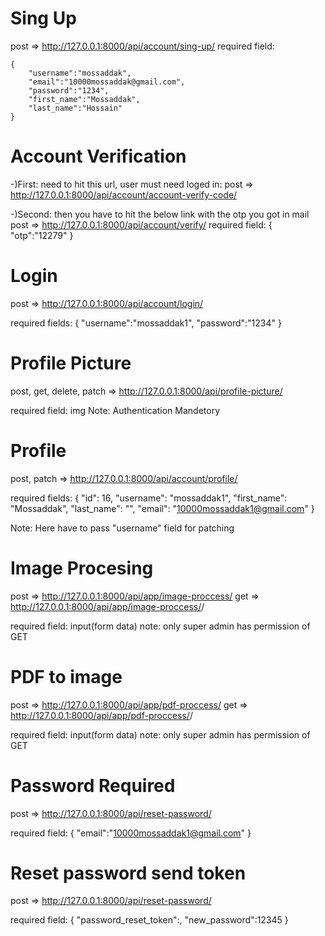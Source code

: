 # Sing Up
post => http://127.0.0.1:8000/api/account/sing-up/
required field: 

    {
        "username":"mossaddak",
        "email":"10000mossaddak@gmail.com",
        "password":"1234",
        "first_name":"Mossaddak",
        "last_name":"Hossain"
    }

# Account Verification
-)First:
    need to hit this url, user must need loged in:
    post => http://127.0.0.1:8000/api/account/account-verify-code/

-)Second:
    then you have to hit the below link with the otp you got in mail 
    post => http://127.0.0.1:8000/api/account/verify/
    required field:
        {
            "otp":"12279"
        }

# Login
post => http://127.0.0.1:8000/api/account/login/

required fields:
    {
        "username":"mossaddak1",
        "password":"1234"
    }

# Profile Picture

post, get, delete, patch => http://127.0.0.1:8000/api/profile-picture/

required field: img
Note: Authentication Mandetory

# Profile 
post, patch => http://127.0.0.1:8000/api/account/profile/

required fields:
    {
        "id": 16,
        "username": "mossaddak1",
        "first_name": "Mossaddak",
        "last_name": "",
        "email": "10000mossaddak1@gmail.com"
    }

Note: Here have to pass "username" field for patching

# Image Procesing
post => http://127.0.0.1:8000/api/app/image-proccess/
get => http://127.0.0.1:8000/api/app/image-proccess/<id>/

required field: input(form data)
note: only super admin has permission of GET

# PDF to image
post => http://127.0.0.1:8000/api/app/pdf-proccess/
get => http://127.0.0.1:8000/api/app/pdf-proccess/<id>/

required field: input(form data)
note: only super admin has permission of GET

# Password Required
post => http://127.0.0.1:8000/api/reset-password/

required field:
    {
        "email":"10000mossaddak1@gmail.com"
    }

# Reset password send token
post => http://127.0.0.1:8000/api/reset-password/

required field:
    {
        "password_reset_token":<here will be the token send by email>,
        "new_password":12345
    }